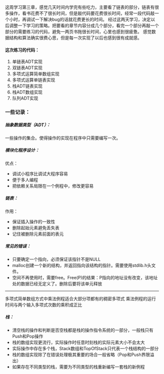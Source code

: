这周学习第三章，感觉几天时间内学完有些吃力，主要看了链表的部分，链表有很多操作，看书花费不了很长时间，但是敲代码要花费很长时间，经常一段代码敲一个小时，再调试一下解决bug的话就花费更长的时间。
经过这两天学习，决定以后调整一下学习的策略。把要看的章节内容分成几个部分，看完一个部分再敲一个部分的需要练习的代码，避免一两页书拖很长时间，心里也感到很疲惫。
感觉数据结构和算法确实很费心思，但是每一次实现了以后也感到很有成就感。
#### 这次练习的代码：
1. 单链表ADT实现
2. 双链表ADT实现
3. 多项式运算简单数组实现
4. 多项式运算单链表实现
5. 栈ADT链表实现
6. 栈ADT数组实现
7. 队列ADT实现

### 一些记录：
##### 抽象数据类型（ADT）：
一些操作的集合。使得操作的实现在程序中只需要编写一次。
##### 模块化程序设计：
优点：
+ 调试小程序比调试大程序容易
+ 便于多人编程
+ 把依赖关系局限在一个例程中，修改更容易
##### 链表：
作用：
+ 保证插入操作的一致性
+ 删除起始元素避免丢失表
+ 记住被删除元素前面的表元
##### 常见的错误：
+ 只要确定一个指向，必须保证该指针不是NULL
+ malloc创建一个新的结构，并返回指向该结构的指针。需要使用stdlib.h头文件。
+ 空间不再使用时，需要free。Free(P)的结果：P指向的地址没有改变，该地址处的数据已经无定义了。删除后要将该单元释放
- - -
多项式简单数组方式中乘法例程适合大部分项都有的稠密多项式
乘法例程的运行时间与两个输入多项式次数的乘积成正比
##### 栈：
+ 清空栈的操作和判断是否空栈都是栈的操作指令系统的一部分，一般栈只有Push和Pop操作
+ 栈的数组实现更流行，实际操作时任意时刻栈的实际元素大小不会太大
+ 实际操作中存在多个栈，Stack数组和TopOfStack只代表一个栈结构的一部分
+ 栈的数组实现除了在错误处理极其重要的场合一般省略（Pop和Push界限溢出）
+ 如果存在不同类型的栈，需要为不同类型的栈重新编写一套栈的新例程
